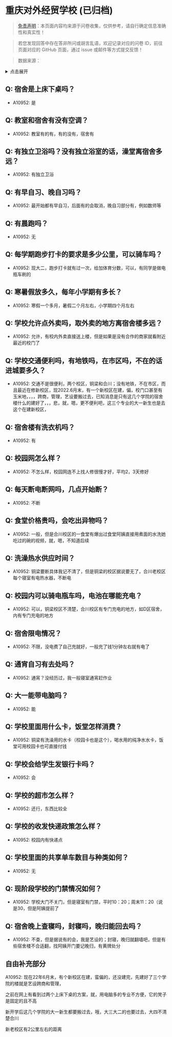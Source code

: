 # 重庆对外经贸学校 (已归档)

> [免责声明](https://colleges.chat/#_3)：本页面内容均来源于问卷收集，仅供参考，请自行确定信息准确性和真实性！

> 若您发现回答中存在答非所问或胡言乱语，欢迎记录对应的问卷 ID，前往页面对应的 GitHub 页面，通过 issue 或邮件等方式提交反馈！

> 数据来源：

<details><summary>点击展开</summary>
<ul>
<li>A10952: 匿名 (2022 年 06 月)</li>
</ul>
</details>

## Q: 宿舍是上床下桌吗？

- A10952: 是

## Q: 教室和宿舍有没有空调？

- A10952: 教室有的有，有的没有，宿舍有

## Q: 有独立卫浴吗？没有独立浴室的话，澡堂离宿舍多远？

- A10952: 有独立卫浴

## Q: 有早自习、晚自习吗？

- A10952: 最开始都有早自习，后面有的会取消，晚自习部分有，例如数师等

## Q: 有晨跑吗？

- A10952: 无

## Q: 每学期跑步打卡的要求是多少公里，可以骑车吗？

- A10952: 现大二，跑步打卡就有过一次，给加体育分数，可以，有同学是做电瓶车刷的

## Q: 寒暑假放多久，每年小学期有多长？

- A10952: 寒假一个多月，暑假二个月左右，小学期四个月左右

## Q: 学校允许点外卖吗，取外卖的地方离宿舍楼多远？

- A10952: 允许，有校内外卖直接送上楼，但是如果是没有合作的商家就看附近最近的校门了

## Q: 学校交通便利吗，有地铁吗，在市区吗，不在的话进城要多久？

- A10952: 交通不是很便利，两个校区，铜梁和合川；没有地铁，不在市区，而且最近在修新校区，现2022.6月末，有一个新校区在建，偏，校门口甚至有玉米地，，，，跨商，管理，艺设要搬过去，已知消息是只有这几个学院的宿舍楼什么的建好了，，，悲，就，嗯，更不便利吧，这三个专业的大一新生也是去这个在建新校区，

## Q: 宿舍楼有洗衣机吗？

- A10952: 有

## Q: 校园网怎么样？

- A10952: 不怎么样，校园网连不上找人修很慢才好，平均2，3天修好

## Q: 每天断电断网吗，几点开始断？

- A10952: 不断

## Q: 食堂价格贵吗，会吃出异物吗？

- A10952: 一般，但是合川校区的一食堂有爆出过食堂阿姨直接用煮面的水洗她吃过的碗的视频，就，嗯，不知道后续

## Q: 洗澡热水供应时间？

- A10952: 铜梁要断具体我记不清了，但是铜梁的校区据说要无了，合川老校区每个寝室有电热水器，不断电

## Q: 校园内可以骑电瓶车吗，电池在哪能充电？

- A10952: 可以，铜梁校区不清楚，合川校区有专门充电的地方，如D区宿舍，内有专门充电的地方

## Q: 宿舍限电情况？

- A10952: 不限，没电费了自己充就好，一般充了钱1分钟左右就有电了

## Q: 通宵自习有去处吗？

- A10952: 通宵？没经历过，我一般寝室通宵赶作业

## Q: 大一能带电脑吗？

- A10952: 能

## Q: 学校里面用什么卡，饭堂怎样消费？

- A10952: 铜梁有洗澡用的水卡（校园卡也是这个），喝水用的纯净水水卡，饭堂可用校园卡也可直接付钱

## Q: 学校会给学生发银行卡吗？

- A10952: 会

## Q: 学校的超市怎么样？

- A10952: 还行，东西比较全

## Q: 学校的收发快递政策怎么样？

- A10952: 校园内有快递点

## Q: 学校里面的共享单车数目与种类如何？

- A10952: 无

## Q: 现阶段学校的门禁情况如何？

- A10952: 学校大门不关门，但是寝室有门禁，平时10：20；周末11：20（说是30，但是阿姨提前了

## Q: 宿舍晚上查寝吗，封寝吗，晚归能回去吗？

- A10952: 不查，但是据说有的会，我是艺设的；封寝，晚归就翻墙吧，但是有些宿舍楼不合适翻，找阿姨开门要记晚归，有黄牌处分

## 自由补充部分

A10952: 现在22年6月末，有个新校区在建，蛮偏的，还没建完，先建好了三个学院的楼就是艺设跨商和管理，

之前在网上有看到过两个上床下桌的方案，就，用电脑多的专业不方便，它的凳子是固定的且不高

新开学后这几个学院的大一新生都要搬过去，哦，大三大二的也要过去，大四不清楚合川

新老校区有2公里左右的距离